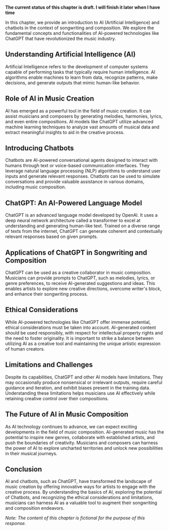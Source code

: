 **The current status of this chapter is draft. I will finish it later when I have time**

In this chapter, we provide an introduction to AI (Artificial Intelligence) and chatbots in the context of songwriting and composition. We explore the fundamental concepts and functionalities of AI-powered technologies like ChatGPT that have revolutionized the music industry.

Understanding Artificial Intelligence (AI)
------------------------------------------

Artificial Intelligence refers to the development of computer systems capable of performing tasks that typically require human intelligence. AI algorithms enable machines to learn from data, recognize patterns, make decisions, and generate outputs that mimic human-like behavior.

Role of AI in Music Creation
----------------------------

AI has emerged as a powerful tool in the field of music creation. It can assist musicians and composers by generating melodies, harmonies, lyrics, and even entire compositions. AI models like ChatGPT utilize advanced machine learning techniques to analyze vast amounts of musical data and extract meaningful insights to aid in the creative process.

Introducing Chatbots
--------------------

Chatbots are AI-powered conversational agents designed to interact with humans through text or voice-based communication interfaces. They leverage natural language processing (NLP) algorithms to understand user inputs and generate relevant responses. Chatbots can be used to simulate conversations and provide valuable assistance in various domains, including music composition.

ChatGPT: An AI-Powered Language Model
-------------------------------------

ChatGPT is an advanced language model developed by OpenAI. It uses a deep neural network architecture called a transformer to excel at understanding and generating human-like text. Trained on a diverse range of texts from the internet, ChatGPT can generate coherent and contextually relevant responses based on given prompts.

Applications of ChatGPT in Songwriting and Composition
------------------------------------------------------

ChatGPT can be used as a creative collaborator in music composition. Musicians can provide prompts to ChatGPT, such as melodies, lyrics, or genre preferences, to receive AI-generated suggestions and ideas. This enables artists to explore new creative directions, overcome writer's block, and enhance their songwriting process.

Ethical Considerations
----------------------

While AI-powered technologies like ChatGPT offer immense potential, ethical considerations must be taken into account. AI-generated content should be used responsibly, with respect for intellectual property rights and the need to foster originality. It is important to strike a balance between utilizing AI as a creative tool and maintaining the unique artistic expression of human creators.

Limitations and Challenges
--------------------------

Despite its capabilities, ChatGPT and other AI models have limitations. They may occasionally produce nonsensical or irrelevant outputs, require careful guidance and iteration, and exhibit biases present in the training data. Understanding these limitations helps musicians use AI effectively while retaining creative control over their compositions.

The Future of AI in Music Composition
-------------------------------------

As AI technology continues to advance, we can expect exciting developments in the field of music composition. AI-generated music has the potential to inspire new genres, collaborate with established artists, and push the boundaries of creativity. Musicians and composers can harness the power of AI to explore uncharted territories and unlock new possibilities in their musical journeys.

Conclusion
----------

AI and chatbots, such as ChatGPT, have transformed the landscape of music creation by offering innovative ways for artists to engage with the creative process. By understanding the basics of AI, exploring the potential of Chatbots, and recognizing the ethical considerations and limitations, musicians can harness AI as a valuable tool to augment their songwriting and composition endeavors.

*Note: The content of this chapter is fictional for the purpose of this response.*
